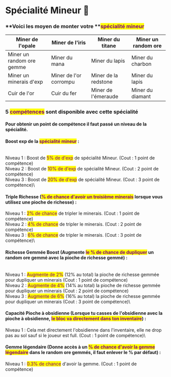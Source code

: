 # Spécialité Mineur 💎

### **Voici les moyen de monter votre **<mark style="color:purple;">**spécialité mineur**</mark>&#x20;

| Miner de l'opale           | Miner de l'iris        | Miner du titane       | Miner un random ore |
| -------------------------- | ---------------------- | --------------------- | ------------------- |
| Miner un random ore gemme  | Miner du mana          | Miner du lapis        | Miner du charbon    |
| Miner un minerais d'exp    | Miner de l'or corrompu | Miner de la redstone  | Miner du lapis      |
| Cuir de l'or               | Cuir du fer            | Miner de l'émeraude   | Miner du diamant    |



### **5 **<mark style="color:purple;">**compétences**</mark>** sont disponible avec cette spécialité**

#### **Pour obtenir un point de compétence il faut passé un niveau de la spécialité.**&#x20;



#### Boost exp de la <mark style="color:purple;">spécialité mineur</mark> :&#x20;

\
Niveau 1 : Boost de <mark style="color:purple;">5% de d'exp</mark> de spécialité Mineur. (Cout : 1 point de compétence) \
Niveau 2 : Boost de <mark style="color:purple;">10% de d'exp</mark> de spécialité Mineur. (Cout : 2 point de compétence) \
Niveau 3 : Boost de <mark style="color:purple;">20% de d'exp</mark> de spécialité Mineur. (Cout : 3 point de compétence)\


#### Triple Richesse (<mark style="color:purple;">% de chance d'avoir un troisième minerais</mark> lorsque vous utilisez une pioche de richesse) :&#x20;



Niveau 1 : <mark style="color:purple;">2% de chance</mark> de tripler le minerais. (Cout : 1 point de compétence) \
Niveau 2 : <mark style="color:purple;">4% de chance</mark> de tripler le minerais. (Cout : 2 point de compétence) \
Niveau 3 : <mark style="color:purple;">6% de chance</mark> de tripler le minerais. (Cout : 3 point de compétence)\


#### Richesse Gemmée Boost (Augmente <mark style="color:purple;">le % de chance de dupliquer</mark> un random ore gemmé avec la pioche de richesse gemmé) :&#x20;

\
Niveau 1 : <mark style="color:purple;">Augmente de 2%</mark> (12% au total) la pioche de richesse gemmée pour dupliquer un minerais (Cout : 1 point de compétence) \
Niveau 2 : <mark style="color:purple;">Augmente de 4%</mark> (14% au total) la pioche de richesse gemmée pour dupliquer un minerais (Cout : 2 point de compétence) \
Niveau 3 : <mark style="color:purple;">Augmente de 6%</mark> (16% au total) la pioche de richesse gemmée pour dupliquer un minerais (Cout : 3 point de compétence)\


#### Capacité Pioche à obsidienne (Lorsque tu casses de l'obsidienne avec la pioche à obsidienne, <mark style="color:purple;">le bloc va directement dans ton inventaire</mark>) :      &#x20;

&#x20;             &#x20;

Niveau 1 : Cela met directement l'obsidienne dans l'inventaire, elle ne drop pas au sol sauf si le joueur est full. (Cout : 1 point de compétence)\


#### Gemme légendaire (Donne accès à un <mark style="color:purple;">% de chance d'avoir la gemme légendaire</mark> dans le random ore gemmés, il faut enlever le % par défaut) :&#x20;



Niveau 1 : <mark style="color:purple;">0.3% de chance</mark> d'avoir la gemme. (Cout : 1 point de compétence)
